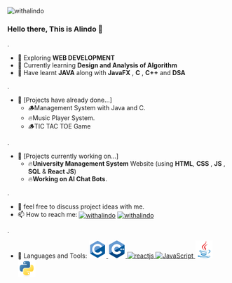 <p align="left"> <img src="https://komarev.com/ghpvc/?username=withalindo&label=Profile%20views&color=323264&style=flat" alt="withalindo" /> </p>

### Hello there, This is Alindo 👋

.
- 🎐 Exploring **WEB DEVELOPMENT**
- 🌱 Currently learning **Design and Analysis of Algorithm**
- 📘 Have learnt **JAVA** along with **JavaFX** , **C** , **C++** and **DSA** 



.
- 🎲 [Projects have already done...]
    - 🪵Management System with Java and C.
    - 🔥Music Player System.
    - 🪵TIC TAC TOE Game

.
- 🦀 [Projects currently working on...]
    - 🔥**University Management System** Website (using **HTML**, **CSS** , **JS** , **SQL** & **React JS**)
    - 🔥**Working on AI Chat Bots**.

.
- 💬 feel free to discuss project ideas with me.
- 📫 How to reach me:
<a href="https://www.linkedin.com/in/hasnat-karibul-islam-alindau-0373b322b/" target="blank"><img align="center" src="https://raw.githubusercontent.com/rahuldkjain/github-profile-readme-generator/master/src/images/icons/Social/linked-in-alt.svg" alt="withalindo" height="30" width="40" /></a>
<a href="https://www.facebook.com/alindo201" target="blank"><img align="center" src="https://raw.githubusercontent.com/rahuldkjain/github-profile-readme-generator/master/src/images/icons/Social/facebook.svg" alt="withalindo" height="30" width="40" /></a>


.
- 📝 Languages and Tools: <a href="https://www.cprogramming.com/" target="_blank" rel="noreferrer"> <img src="https://raw.githubusercontent.com/devicons/devicon/master/icons/c/c-original.svg" alt="c" width="40" height="40"/> </a> <a href="https://www.w3schools.com/cpp/" target="_blank" rel="noreferrer"> <img src="https://raw.githubusercontent.com/devicons/devicon/master/icons/cplusplus/cplusplus-original.svg" alt="cplusplus" width="40" height="40"/> </a> <a href="https://react.dev/" target="_blank" rel="noreferrer"> <img src="https://www.svgrepo.com/show/452092/react.svg" alt="reactjs" width="40" height="40"/> </a> <a href="https://www.javascript.com/" target="_blank" rel="noreferrer"> <img src="https://camo.githubusercontent.com/7c11e502e691492b040503e1f6b9bb204eb79331a570016c1d59317416b29e86/68747470733a2f2f7374617469632e6a61766174706f696e742e636f6d2f696d616765732f6a6176617363726970742f6a6176617363726970745f6c6f676f2e706e67" alt="JavaScript" width="40" height="40"/> </a> <a href="https://www.java.com" target="_blank" rel="noreferrer"> <img src="https://raw.githubusercontent.com/devicons/devicon/master/icons/java/java-original.svg" alt="java" width="40" height="40"/> </a> <a href="https://www.python.org" target="_blank" rel="noreferrer"> <img src="https://raw.githubusercontent.com/devicons/devicon/master/icons/python/python-original.svg" alt="python" width="40" height="40"/> </a>
